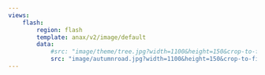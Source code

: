 ```yaml
---
views:
    flash:
        region: flash
        template: anax/v2/image/default
        data:
            #src: "image/theme/tree.jpg?width=1100&height=150&crop-to-fit&area=0,0,30,0"
            src: "image/autumnroad.jpg?width=1100&height=150&crop-to-fit&area=0,0,30,0"
---
```


